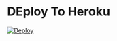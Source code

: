 # DEploy To Heroku
[![Deploy](https://www.herokucdn.com/deploy/button.svg)](https://heroku.com/deploy?template=https://github.com/rockstarcuba/code-7.2)
